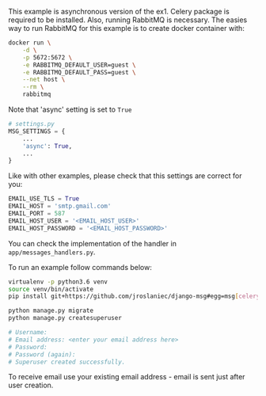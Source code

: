 This example is asynchronous version of the ex1.
Celery package is required to be installed. Also, running RabbitMQ is necessary.
The easies way to run RabbitMQ
for this example is to create docker container with:

```bash
docker run \
    -d \
    -p 5672:5672 \
    -e RABBITMQ_DEFAULT_USER=guest \
    -e RABBITMQ_DEFAULT_PASS=guest \
    --net host \
    --rm \
    rabbitmq
```

Note that 'async' setting is set to `True`

```python
# settings.py
MSG_SETTINGS = {
    ...
    'async': True,
    ...
}
```

Like with other examples, please check that this settings are correct for you:

```python
EMAIL_USE_TLS = True
EMAIL_HOST = 'smtp.gmail.com'
EMAIL_PORT = 587
EMAIL_HOST_USER = '<EMAIL_HOST_USER>'
EMAIL_HOST_PASSWORD = '<EMAIL_HOST_PASSWORD>'
```

You can check the implementation of the handler in `app/messages_handlers.py`.

To run an example follow commands below:

```bash
virtualenv -p python3.6 venv
source venv/bin/activate
pip install git+https://github.com/jroslaniec/django-msg#egg=msg[celery]

python manage.py migrate
python manage.py createsuperuser

# Username:
# Email address: <enter your email address here>
# Password:
# Password (again):
# Superuser created successfully.
```

To receive email use your existing email address - email is sent just after
user creation.
